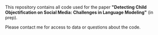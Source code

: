 This repository contains all code used for the paper **"Detecting Child Objectification on Social Media: Challenges in Language Modeling"** (in prep).

Please contact me for access to data or questions about the code.
